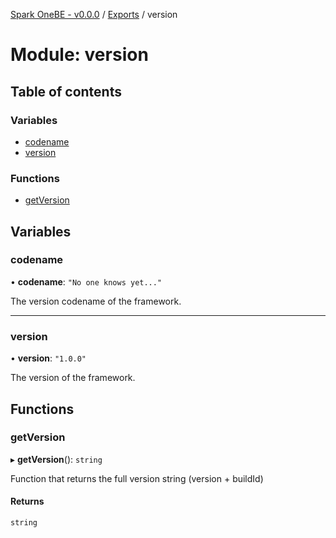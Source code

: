 [Spark OneBE - v0.0.0](../README.md) / [Exports](../modules.md) / version

# Module: version

## Table of contents

### Variables

- [codename](version.md#codename)
- [version](version.md#version)

### Functions

- [getVersion](version.md#getversion)

## Variables

### codename

• **codename**: ``"No one knows yet..."``

The version codename of the framework.

___

### version

• **version**: ``"1.0.0"``

The version of the framework.

## Functions

### getVersion

▸ **getVersion**(): `string`

Function that returns the full version string (version + buildId)

#### Returns

`string`
